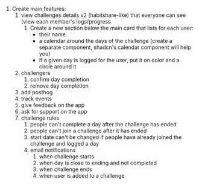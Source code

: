 1. Create main features:
   1. view challenges details v2 (habitshare-like) that everyone can see (view each member's logs/progress
      1. Create a new section below the main card that lists for each user:
         - their name
         - a calendar around the days of the challenge (create a separate component, shadcn's calendar component will help you)
         - if a given day is logged for the user, put it on color and a circle around it
   2. challengers
      1. confirm day completion
      2. remove day completion
   3. add posthog
   4. track events
   5. give feedback on the app
   6.  ask for support on the app
   7.  challenge rules
       1.  people can't complete a day after the challenge has ended
       2.  people can't join a challenge after it has ended
       3.  start date can't be changed if people have already joined the challenge and logged a day
       4.  email notifications
           1.  when challenge starts
           2.  when day is close to ending and not completed
           3.  when challenge ends
           4.  when user is added to a challenge